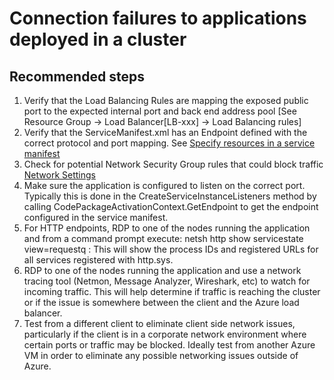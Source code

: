 <properties 
	pageTitle="Connection failures to applications deployed in a cluster " 
	description="Connection failures to applications deployed in a cluster " 
	service="microsoft.servicefabric"
	resource="clusters"
	authors="pkcsf"
	displayOrder="9"
	selfHelpType="resource"
	supportTopicIds=""
	resourceTags="servicefabric"
	productPesIds=""
	cloudEnvironments="public"	 
/>
 
# Connection failures to applications deployed in a cluster 

## **Recommended steps**

1. Verify that the Load Balancing Rules are mapping the exposed public port to the expected internal port and back end address pool [See Resource Group -> Load Balancer[LB-xxx] -> Load Balancing rules]
2. Verify that the ServiceManifest.xml has an Endpoint defined with the correct protocol and port mapping. See [Specify resources in a service manifest](https://azure.microsoft.com/documentation/articles/service-fabric-service-manifest-resources/)
3. Check for potential Network Security Group rules that could block traffic [Network Settings](data-blade:Microsoft_Azure_Network.EffectiveSecurityRulesBlade)
4. Make sure the application is configured to listen on the correct port. Typically this is done in the CreateServiceInstanceListeners method by calling CodePackageActivationContext.GetEndpoint to get the endpoint configured in the service manifest.
5. For HTTP endpoints, RDP to one of the nodes running the application and from a command prompt execute:
       netsh http show servicestate view=requestq : This will show the process IDs and registered URLs for all services registered with http.sys.
6. RDP to one of the nodes running the application and use a network tracing tool (Netmon, Message Analyzer, Wireshark, etc) to watch for incoming traffic.  This will help determine if traffic is reaching the cluster or if the issue is somewhere between the client and the Azure load balancer.
7. Test from a different client to eliminate client side network issues, particularly if the client is in a corporate network environment where certain ports or traffic may be blocked.  Ideally test from another Azure VM in order to eliminate any possible networking issues outside of Azure.
